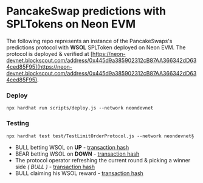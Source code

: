 # PancakeSwap predictions with SPLTokens on Neon EVM

The following repo represents an instance of the PancakeSwaps's predictions protocol with **WSOL** SPLToken deployed on Neon EVM. The protocol is deployed & verified at [https://neon-devnet.blockscout.com/address/0x445d9a385902312cB87AA366342dD634ced85F95](https://neon-devnet.blockscout.com/address/0x445d9a385902312cB87AA366342dD634ced85F95).

### Deploy
```npx hardhat run scripts/deploy.js --network neondevnet```

### Testing
```npx hardhat test test/TestLimitOrderProtocol.js --network neondevnet§```

* BULL betting WSOL on **UP** - [transaction hash](https://neon-devnet.blockscout.com/tx/0x5c4d51378fa7914d1853818bb75b857c850f88dea553d5592963541cd5bd81be)
* BEAR betting WSOL on **DOWN** - [transaction hash](https://neon-devnet.blockscout.com/tx/0x5963eb998c039d6022f545f24ccb7aee90addeecc5bce944b08f025d2ca681a0)
* The protocol operator refreshing the current round & picking a winner side _( BULL )_ - [transaction hash](https://neon-devnet.blockscout.com/tx/0xcb7c8537a9cebb835d9c43aa85c50ed025c799c23b3d66d106d45b64a8cae35b)
* BULL claiming his WSOL reward - [transaction hash](https://neon-devnet.blockscout.com/tx/0x77b2cb6ed9fc5c91be1de420553d70ce56f501b5255547bfa38a433eb3af913d)